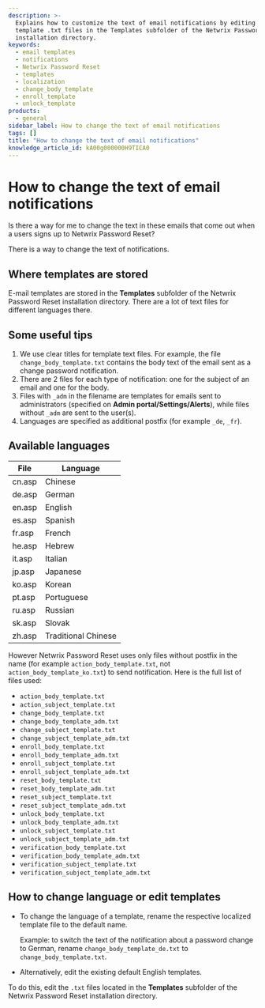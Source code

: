 ```yaml
---
description: >-
  Explains how to customize the text of email notifications by editing the
  template .txt files in the Templates subfolder of the Netwrix Password Reset
  installation directory.
keywords:
  - email templates
  - notifications
  - Netwrix Password Reset
  - templates
  - localization
  - change_body_template
  - enroll_template
  - unlock_template
products:
  - general
sidebar_label: How to change the text of email notifications
tags: []
title: "How to change the text of email notifications"
knowledge_article_id: kA00g000000H9TICA0
---
```


# How to change the text of email notifications

Is there a way for me to change the text in these emails that come out when a users signs up to Netwrix Password Reset?

There is a way to change the text of notifications.

## Where templates are stored

E-mail templates are stored in the **Templates** subfolder of the Netwrix Password Reset installation directory. There are a lot of text files for different languages there.

## Some useful tips

1. We use clear titles for template text files. For example, the file `change_body_template.txt` contains the body text of the email sent as a change password notification.
2. There are 2 files for each type of notification: one for the subject of an email and one for the body.
3. Files with `_adm` in the filename are templates for emails sent to administrators (specified on **Admin portal/Settings/Alerts**), while files without `_adm` are sent to the user(s).
4. Languages are specified as additional postfix (for example `_de`, `_fr`).

## Available languages

| File   | Language            |
|--------|---------------------|
| cn.asp | Chinese             |
| de.asp | German              |
| en.asp | English             |
| es.asp | Spanish             |
| fr.asp | French              |
| he.asp | Hebrew              |
| it.asp | Italian             |
| jp.asp | Japanese            |
| ko.asp | Korean              |
| pt.asp | Portuguese          |
| ru.asp | Russian             |
| sk.asp | Slovak              |
| zh.asp | Traditional Chinese |

However Netwrix Password Reset uses only files without postfix in the name (for example `action_body_template.txt`, not `action_body_template_ko.txt`) to send notification. Here is the full list of files used:

- `action_body_template.txt`
- `action_subject_template.txt`
- `change_body_template.txt`
- `change_body_template_adm.txt`
- `change_subject_template.txt`
- `change_subject_template_adm.txt`
- `enroll_body_template.txt`
- `enroll_body_template_adm.txt`
- `enroll_subject_template.txt`
- `enroll_subject_template_adm.txt`
- `reset_body_template.txt`
- `reset_body_template_adm.txt`
- `reset_subject_template.txt`
- `reset_subject_template_adm.txt`
- `unlock_body_template.txt`
- `unlock_body_template_adm.txt`
- `unlock_subject_template.txt`
- `unlock_subject_template_adm.txt`
- `verification_body_template.txt`
- `verification_body_template_adm.txt`
- `verification_subject_template.txt`
- `verification_subject_template_adm.txt`

## How to change language or edit templates

- To change the language of a template, rename the respective localized template file to the default name.

  Example: to switch the text of the notification about a password change to German, rename `change_body_template_de.txt` to `change_body_template.txt`.

- Alternatively, edit the existing default English templates.

To do this, edit the `.txt` files located in the **Templates** subfolder of the Netwrix Password Reset installation directory.
